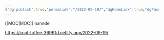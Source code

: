 ```yaml
---
{"dg-publish":true,"permalink":"/2022-09-19/","dgHomeLink":true,"dgPassFrontmatter":false}
---
```


[[MOC|MOC]]
nannde

https://cool-toffee-36991d.netlify.app/2022-09-19/
